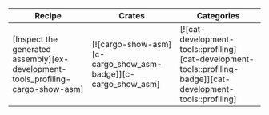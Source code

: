 | Recipe | Crates | Categories |
|--------|--------|------------|
| [Inspect the generated assembly][ex-development-tools_profiling-cargo-show-asm] | [![cargo-show-asm][c-cargo_show_asm-badge]][c-cargo_show_asm] | [![cat-development-tools::profiling][cat-development-tools::profiling-badge]][cat-development-tools::profiling] |

<div class="hidden">
</div>
